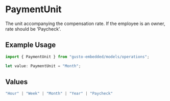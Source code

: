 # PaymentUnit

The unit accompanying the compensation rate. If the employee is an owner, rate should be 'Paycheck'.

## Example Usage

```typescript
import { PaymentUnit } from "gusto-embedded/models/operations";

let value: PaymentUnit = "Month";
```

## Values

```typescript
"Hour" | "Week" | "Month" | "Year" | "Paycheck"
```